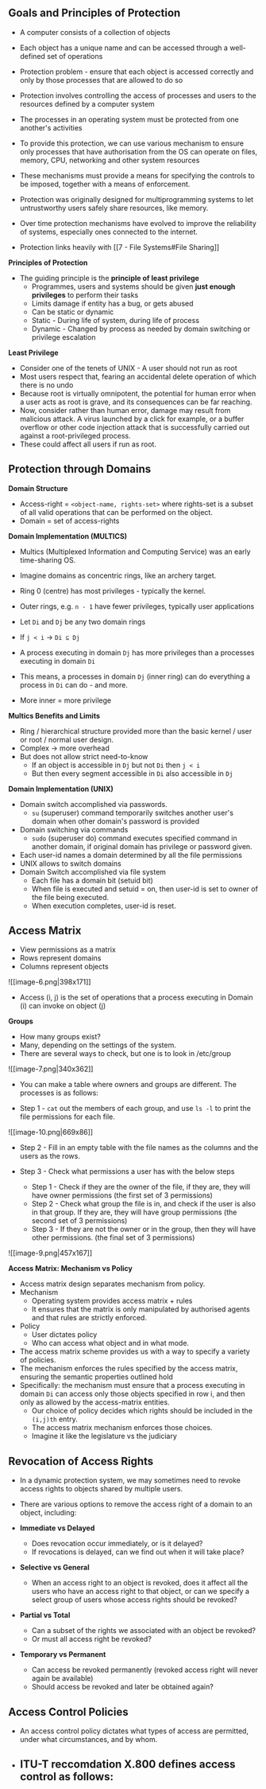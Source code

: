## Goals and Principles of Protection

- A computer consists of a collection of objects
- Each object has a unique name and can be accessed through a well-defined set of operations
- Protection problem - ensure that each object is accessed correctly and only by those processes that are allowed to do so

- Protection involves controlling the access of processes and users to the resources defined by a computer system
- The processes in an operating system must be protected from one another's activities
- To provide this protection, we can use various mechanism to ensure only processes that have authorisation from the OS can operate on files, memory, CPU, networking and other system resources
- These mechanisms must provide a means for specifying the controls to be imposed, together with a means of enforcement. 

- Protection was originally designed for multiprogramming systems to let untrustworthy users safely share resources, like memory. 
- Over time protection mechanisms have evolved to improve the reliability of systems, especially ones connected to the internet. 
- Protection links heavily with [[7 - File Systems#File Sharing]]

**Principles of Protection**

- The guiding principle is the **principle of least privilege**
	- Programmes, users and systems should be given **just enough privileges** to perform their tasks
	- Limits damage if entity has a bug, or gets abused
	- Can be static or dynamic
	- Static - During life of system, during life of process
	- Dynamic - Changed by process as needed by domain switching or privilege escalation

**Least Privilege**

- Consider one of the tenets of UNIX - A user should not run as root
- Most users respect that, fearing an accidental delete operation of which there is no undo
- Because root is virtually omnipotent, the potential for human error when a user acts as root is grave, and its consequences can be far reaching. 
- Now, consider rather than human error, damage may result from malicious attack. A virus launched by a click for example, or a buffer overflow or other code injection attack that is successfully carried out against a root-privileged process. 
- These could affect all users if run as root. 

## Protection through Domains

**Domain Structure**

- Access-right = `<object-name, rights-set>` where rights-set is a subset of all valid operations that can be performed on the object. 
- Domain = set of access-rights

**Domain Implementation (MULTICS)**

- Multics (Multiplexed Information and Computing Service) was an early time-sharing OS.
- Imagine domains as concentric rings, like an archery target. 
- Ring 0 (centre) has most privileges - typically the kernel. 
- Outer rings, e.g.  `n - 1` have fewer privileges, typically user applications 

- Let `Di` and `Dj` be any two domain rings
- If `j < i` -> `Di ⊆ Dj`
- A process executing in domain `Dj` has more privileges than a processes executing in domain `Di`
- This means, a processes in domain `Dj` (inner ring) can do everything a process in `Di` can do - and more. 
- More inner = more privilege 

**Multics Benefits and Limits**

- Ring / hierarchical structure provided more than the basic kernel / user or root / normal user design. 
- Complex -> more overhead
- But does not allow strict need-to-know
	- If an object is accessible in `Dj` but not `Di` then `j < i`
	- But then every segment accessible in `Di` also accessible in `Dj`


**Domain Implementation (UNIX)**

- Domain switch accomplished via passwords.
	- `su` (superuser) command temporarily switches another user's domain when other domain's password is provided
- Domain switching via commands
	- `sudo` (superuser do) command executes specified command in another domain, if original domain has privilege or password given. 
- Each user-id names a domain determined by all the file permissions
- UNIX allows to switch domains
- Domain Switch accomplished via file system
	- Each file has a domain bit (setuid bit)
	- When file is executed and  setuid = on, then user-id is set to owner of the file being executed.
	- When execution completes, user-id is reset. 
## Access Matrix

- View permissions as a matrix
- Rows represent domains
- Columns represent objects

![[image-6.png|398x171]]

- Access (i, j) is the set of operations that a process executing in Domain (i) can invoke on object (j)

**Groups**

- How many groups exist?
- Many, depending on the settings of the system. 
- There are several ways to check, but one is to look in /etc/group


![[image-7.png|340x362]]

- You can make a table where owners and groups are different. The processes is as follows:

- Step 1 - `cat` out the members of each group, and use `ls -l` to print the file permissions for each file.  

![[image-10.png|669x86]]

- Step 2 - Fill in an empty table with the file names as the columns and the users as the rows. 

- Step 3 - Check what permissions a user has with the below steps
	- Step 1 - Check if they are the owner of the file, if they are, they will have owner permissions (the first set of 3 permissions)
	- Step 2 - Check what group the file is in, and check if the user is also in that group. If they are, they will have group permissions (the second set of 3 permissions)
	- Step 3 - If they are not the owner or in the group, then they will have other permissions. (the final set of 3 permissions)

![[image-9.png|457x167]]

**Access Matrix: Mechanism vs Policy**

- Access matrix design separates mechanism from policy. 
- Mechanism
	- Operating system provides access matrix + rules
	- It ensures that the matrix is only manipulated by authorised agents and that rules are strictly enforced.
- Policy
	- User dictates policy
	- Who can access what object and in what mode. 
- The access matrix scheme provides us with a way to specify a variety of policies. 
- The mechanism enforces the rules specified by the access matrix, ensuring the semantic properties outlined hold
- Specifically: the mechanism must ensure that a process executing in domain `Di` can access only those objects specified in row i, and then only as allowed by the access-matrix entities. 
	- Our choice of policy decides which rights should be included in the `(i,j)th` entry. 
	- The access matrix mechanism enforces those choices. 
	- Imagine it like the legislature vs the judiciary 

## Revocation of Access Rights

- In a dynamic protection system, we may sometimes need to revoke access rights to objects shared by multiple users. 
- There are various options to remove the access right of a domain to an object, including:

- **Immediate vs Delayed**
	- Does revocation occur immediately, or is it delayed?
	- If revocations is delayed, can we find out when it will take place?

- **Selective vs General**
	- When an access right to an object is revoked, does it affect all the users who have an access right to that object, or can we specify a select group of users whose access rights should be revoked?

- **Partial vs Total**
	- Can a subset of the rights we associated with an object be revoked?
	- Or must all access right be revoked?

- **Temporary vs Permanent**
	- Can access be revoked permanently (revoked access right will never again be available)
	- Should access be revoked and later be obtained again?

## Access Control Policies

- An access control policy dictates what types of access are permitted, under what circumstances, and by whom. 
- ITU-T reccomdation X.800 defines access control as follows:
	- 

